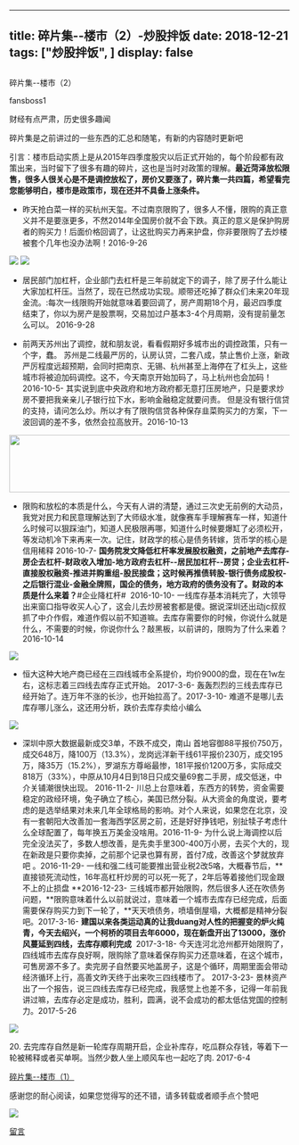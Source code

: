 
---
title:   碎片集--楼市（2）-炒股拌饭
date: 2018-12-21
tags: ["炒股拌饭", ]
display: false
---


## 



碎片集--楼市（2）




fansboss1




财经有点严肃，历史很多趣闻


碎片集是之前讲过的一些东西的汇总和随笔，有新的内容随时更新吧

引言：楼市启动实质上是从2015年四季度股灾以后正式开始的，每个阶段都有政策出来，当时留下了很多有趣的碎片，这也是当时对政策的理解。**最近菏泽放松限售，很多人很关心是不是调控放松了，房价又要涨了，碎片集一共四篇，希望看完您能够明白，楼市是政策市，现在还并不具备上涨条件。**


- 昨天抢白菜一样的买杭州天玺。不过南京限购了，很多人不懂，限购的真正意义并不是要涨更多，不然2014年全国房价就不会下跌。真正的意义是保护购房者的购买力！后面价格回调了，让这批购买力再来护盘，你非要限购了去炒楼被套个几年也没办法啊！2016-9-26


<img class="" data-copyright="0" data-ratio="1.462962962962963" data-s="300,640" src="https://mmbiz.qpic.cn/mmbiz_jpg/BSbL23YpK43LCIz9DxXgETOoomAowRDuMaDCPYF12mjFOPEbceJIBcBbf6EYtZsG0GMvxpFQKPibRWHQAHv621Q/640?wx_fmt=jpeg" data-type="jpeg" data-w="540" style=""/>

<img class="" data-copyright="0" data-ratio="1.4666666666666666" data-s="300,640" src="https://mmbiz.qpic.cn/mmbiz_jpg/BSbL23YpK43LCIz9DxXgETOoomAowRDuew8XP3ibb9YAZJWPfOibficBL0ib3SB3gZVzC4QTeeVUkRMsa6sb1ZZeKw/640?wx_fmt=jpeg" data-type="jpeg" data-w="540" style=""/>


- 居民部门加杠杆，企业部门去杠杆是三年前就定下的调子，除了房子什么能让大家加杠杆压。当然了，现在已然成功实现。顺带还吃掉了群众们未来20年现金流。:每次一线限购开始就意味着要回调了，房产周期18个月，最迟四季度结束了，你以为房产是股票啊，交易加过户基本3-4个月周期，没有提前量怎么可以。 2016-9-28

- 前两天苏州出了调控，就和朋友说，看看假期好多城市出的调控政策，只有一个字，蠢。 苏州是二线最严厉的，认房认贷，二套八成，禁止售价上涨，新政严厉程度远超预期，会同时把南京、无锡、杭州甚至上海停在了杠头上，这些城市将被迫加码调控。这不，今天南京开始加码了，马上杭州也会加码！2016-10-5- 其实说到底中央政府和地方政府都无意打压房地产，只是要求炒房不要把我亲亲儿子银行拉下水，影响金融稳定就要问责。 但是没有银行信贷的支持，请问怎么炒。所以才有了限购信贷各种保存韭菜购买力的方案，下一波回调的差不多，依然会拉高放开。2016-10-13




<img class="" data-croporisrc="https://mmbiz.qpic.cn/mmbiz_png/BSbL23YpK43LCIz9DxXgETOoomAowRDuLYD6SPsLMDSPGBTOI2Km1E5eiaJib2OA33oibt9nc5T7Dwu66sBLfHoHA/640?wx_fmt=png" data-cropx1="0" data-cropx2="527" data-cropy1="3" data-cropy2="106" data-ratio="0.1954459203036053" data-s="300,640" src="https://mmbiz.qpic.cn/mmbiz_jpg/BSbL23YpK43LCIz9DxXgETOoomAowRDujeMPxcG51UiapIUKMHe9y6F36xHrpiaC84V5BfWRibic2dQYHyY3v3ZHEg/640?wx_fmt=jpeg" data-type="jpeg" data-w="527" style="width: 527px;height: 103px;"/>


- 限购和放松的本质是什么，今天有人讲的清楚，通过三次史无前例的大动员，我党对民力和民意理解达到了大师级水准，就像赛车手理解赛车一样，知道什么时候可以狠踩油门，知道人民极限再哪，知道什么时候要爆缸了必须松开，等发动机冷下来再来一次。记住，财政学的核心是债务转嫁，货币学的核心是信用稀释 2016-10-7- **国务院发文降低杠杆率发展股权融资，之前地产去库存-房企去杠杆-财政收入增加-地方政府去杠杆--居民加杠杆--房贷；企业去杠杆-直接股权融资-推进并购重组-股民接盘；这时候再推债转股-银行债务成股权-之后银行混业-金融全牌照，国企的债务，地方政府的债务没有了。财政的本质是什么来着？**#企业降杠杆#&nbsp;&nbsp;2016-10-10- 一线库存基本消耗完了，大领导出来窗口指导收买人心了，这会儿去炒房被套都是傻。据说深圳还出动jc叔叔抓了中介作假，难道作假以前不知道嘛。去库存需要你的时候，你说什么就是什么，不需要的时候，你说你什么？敲黑板，以前讲的，限购为了什么来着？2016-10-14
<img class="" data-copyright="0" data-ratio="1.5318840579710145" data-s="300,640" src="https://mmbiz.qpic.cn/mmbiz_jpg/BSbL23YpK43LCIz9DxXgETOoomAowRDubAg3kcsaek8YAYHnJ3BP25iaO4cehyKqyCINzNcpQktwrprnuYsVXibQ/640?wx_fmt=jpeg" data-type="jpeg" data-w="690" style=""/>


- 恒大这种大地产商已经在三四线城市全系提价，均价9000的盘，现在在1w左右，这标志着三四线去库存正式开始。 2017-3-6- 轰轰烈烈的三线去库存已经开始了。连万年不涨的长沙，也开始拉高了。2017-3-10- 难道不是哪儿去库存哪儿涨么，这还用分析，跌价去库存卖给小编么
<img class="" data-copyright="0" data-ratio="0.13518518518518519" data-s="300,640" src="https://mmbiz.qpic.cn/mmbiz_png/BSbL23YpK43LCIz9DxXgETOoomAowRDur8gOomgiaxVI8P58ZjVbCOxddfMWtlfvRgLWEI4hTPLQVhkGCQYpVVw/640?wx_fmt=png" data-type="png" data-w="540" style=""/>


- 深圳中原大数据最新成交3单，不跌不成交，南山 首地容御88平报价750万，成交648万，降100万（13.3%），龙岗远洋新干线61平报价230万，成交195万，降35万（15.2%），罗湖东方尊峪最惨，181平报价1200万多，实际成交818万（33%），中原从10月4日到18日只成交量69套二手房，成交低迷，中介关铺潮很快出现。 2016-11-2- 川总上台意味着，东西方的转势，资金需要稳定的政经环境，兔子确立了核心，美国已然分裂。从大资金的角度说，要考虑的是选举结果对未来几年全球格局的影响。对个人来说，如果您在北京，没有一套朝阳大改善加一套海西学区房之前，还是好好挣钱吧，别扯犊子考虑什么全球配置了，每年换五万美金没啥用。2016-11-9- 为什么说上海调控以后完全没法买了，多数人想改善，是先卖手里300-400万小房，去买个大的，现在新政是只要你卖掉，之前那个记录也算有房，首付7成，改善这个梦就放弃吧 。2016-11-29- 一线和强二线可能要推出营业税2改5咯，大概春节后，**直接锁死流动性，16年高杠杆炒房的可以死一死了，2年后等着接他们现金跟不上的止损盘&nbsp;**2016-12-23- 三线城市都开始限购，然后很多人还在吹债务问题，**限购意味着什么以前就说过，意味着一个城市去库存已经完成，后面需要保存购买力到下一轮了，**天天喷债务，喷墙倒屋塌，大概都是精神分裂吧。2017-3-16- **建国以来各类运动真的让我duang对人性的把握变的炉火纯青，今天去绍兴，一个柯桥的项目去年6000，现在新盘开出了13000，涨价风蔓延到四线，去库存顺利完成** &nbsp;2017-3-18- 今天连河北沧州都开始限购了，四线城市去库存良好啊，限购除了意味着保存购买力还意味着，在这个城市，可售房源不多了。卖完房子自然要买地盖房子，这是个循环，周期里面会带动经济循环上行，高善文昨天终于出来吹三四线楼市了。&nbsp;2017-3-23- 景林资产出了一个报告，说三四线去库存已经完成，我感觉上也差不多，记得一年前我讲过嘛，去库存必定是成功，胜利，圆满，说不会成功的都太低估党国的控制力。2017-5-26
<img class="" data-copyright="0" data-ratio="0.3289855072463768" data-s="300,640" src="https://mmbiz.qpic.cn/mmbiz_jpg/BSbL23YpK43LCIz9DxXgETOoomAowRDuk2WiaYmZSiaxj6iaRJnSOrPNHjhFFXulbMTP0Y8yPrzX8QnXshY2fjsvQ/640?wx_fmt=jpeg" data-type="jpeg" data-w="690" style=""/>

20.&nbsp;去完库存自然是新一轮库存周期开启，企业补库存，吃瓜群众存钱，等着下一轮被稀释或者买单啊。当然少数人坐上顺风车也一起吃了肉. 2017-6-4



[碎片集--楼市（1）](http://mp.weixin.qq.com/s?__biz=MzU4Mzc4MzIyOA==&amp;mid=2247483726&amp;idx=1&amp;sn=1d252eea36db35f74bfcf1eebbb444dd&amp;chksm=fda2871dcad50e0b2b306aa5aa2f4319869be210fc5daf2179993a499580496f6ba9483892aa&amp;scene=21#wechat_redirect)



感谢您的耐心阅读，如果您觉得写的还不错，请多转载或者顺手点个赞吧

<img class="" data-copyright="0" data-ratio="1.3" data-s="300,640" src="https://mmbiz.qpic.cn/mmbiz_png/BSbL23YpK41JFHUVNAKQ9J0XtJEsHk3MtziaVgn7zxZI3WZWiaCk1pZiavCpRZVxl0UhdaEClrL37u9VRRc9qicyTg/640?wx_fmt=png" data-type="png" data-w="300" style=""/>











[留言](javascript:;)


